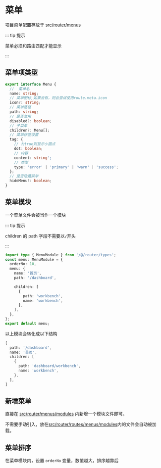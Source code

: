 # 菜单

项目菜单配置存放于 [src/router/menus](https://code.99elink.com/wanglei/mingtian-transportation/-/tree/master/src/router/menus) 

::: tip 提示

菜单必须和路由匹配才能显示

:::

## 菜单项类型

```ts
export interface Menu {
  //  菜单名
  name: string;
  // 菜单图标,如果没有，则会尝试使用route.meta.icon
  icon?: string;
  // 菜单路径
  path: string;
  // 是否禁用
  disabled?: boolean;
  // 子菜单
  children?: Menu[];
  // 菜单标签设置
  tag: {
    // 为true则显示小圆点
    dot: boolean;
    // 内容
    content: string';
    // 类型
    type: 'error' | 'primary' | 'warn' | 'success';
  };
  // 是否隐藏菜单
  hideMenu?: boolean;
}
```

## 菜单模块

一个菜单文件会被当作一个模块

::: tip 提示

children 的 path 字段不需要以`/`开头

:::

```ts
import type { MenuModule } from '/@/router/types';
const menu: MenuModule = {
  orderNo: 10,
  menu: {
    name: '首页',
    path: '/dashboard',

    children: [
      {
        path: 'workbench',
        name: 'workbench',
      },
    ],
  },
};
export default menu;
```

以上模块会转化成以下结构

```ts
[
  path: '/dashboard',
  name: '首页',
  children: [
    {
      path: 'dashboard/workbench',
      name: 'workbench',
    },
  ],
]
```

## 新增菜单

直接在 [src/router/menus/modules]() 内新增一个模块文件即可。

不需要手动引入，放在[src/router/routes/menus/modules]()内的文件会自动被加载。

## 菜单排序

在菜单模块内，设置 `orderNo` 变量，数值越大，排序越靠后
